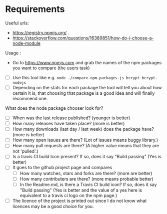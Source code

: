 # Requirements

Useful urls: 
  -  https://registry.npmjs.org/<package-name> . 
  - https://stackoverflow.com/questions/16389851/how-do-i-choose-a-node-module


Usage : 
  - Go to https://www.npmjs.com and grab the names of the npm packages you want to compare (the users task)
  - [ ] Use this tool like e.g. `node ./compare-npm-packages.js bcrypt bcrypt-nodejs` 
  - [ ] Depending on the stats for each package the tool will tell you about how certain it is, that choosing that package is a good idea and will finally recommend one.

What does the node package chooser look for?
  - [ ] When was the last release published? (younger is better)
  - [ ] How many releases have taken place? (more is better)
  - [ ] How many downloads (last day / last week) does the package have? (more is better)
  - [ ] How many open issues are there? (Lot of issues means buggy library.)
  - [ ] How many pull requests are there? (A higher value means that they are not 'pulled'.)
  - [ ] Is a travis CI build Icon present? If so, does it say "Build passing" (Yes is better)
  - [ ] It goes to the github project page and compares
     - [ ] How many watches, stars and forks are there? (more are better)
     - [ ] How many contributers are there? (more means probable better)
     - [ ] In the Readme.md, is there a Travis CI build icon? If so, does it say "Build passing" (Yes is better and the value of a yes here is equivalent to a travis ci logo on the npm page.)
  - [ ] The licence of the project is printed out since I do not know what licences may be a good choice for you.